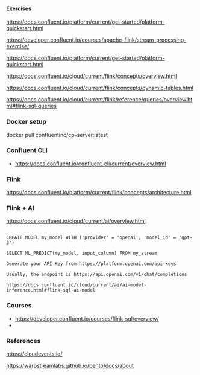 
#### Exercises

https://docs.confluent.io/platform/current/get-started/platform-quickstart.html

https://developer.confluent.io/courses/apache-flink/stream-processing-exercise/

https://docs.confluent.io/platform/current/get-started/platform-quickstart.html

https://docs.confluent.io/cloud/current/flink/concepts/overview.html

https://docs.confluent.io/cloud/current/flink/concepts/dynamic-tables.html

https://docs.confluent.io/cloud/current/flink/reference/queries/overview.html#flink-sql-queries


### Docker setup

docker pull confluentinc/cp-server:latest


### Confluent CLI

* https://docs.confluent.io/confluent-cli/current/overview.html


### Flink

https://docs.confluent.io/platform/current/flink/concepts/architecture.html

### Flink + AI

https://docs.confluent.io/cloud/current/ai/overview.html

````

CREATE MODEL my_model WITH ('provider' = 'openai', 'model_id' = 'gpt-3')

SELECT ML_PREDICT(my_model, input_column) FROM my_stream

Generate your API Key from https://platform.openai.com/api-keys

Usually, the endpoint is https://api.openai.com/v1/chat/completions

https://docs.confluent.io/cloud/current/ai/ai-model-inference.html#flink-sql-ai-model

````

### Courses

* https://developer.confluent.io/courses/flink-sql/overview/
* 


### References

https://cloudevents.io/

https://warpstreamlabs.github.io/bento/docs/about


